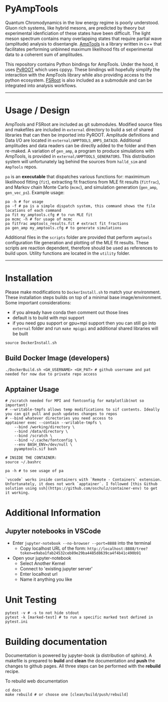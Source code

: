 # PyAmpTools

Quantum Chromodynamics in the low energy regime is poorly understood. Gluon rich systems, like hybrid mesons, are predicted by theory but experimental idenficiation of these states have been difficult. The light meson spectrum contains many overlapping states that require partial wave (amplitude) analysis to disentangle. [AmpTools](https://github.com/mashephe/AmpTools) is a library written in c++ that facilitates performing unbinned maximum likelihood fits of experimental data to a coherent sum of amplitudes.

This repository contains Python bindings for AmpTools. Under the hood, it uses [PyROOT](https://root.cern/manual/python/) which uses cppyy. These bindings will hopefully simplify the interaction with the AmpTools library while also providing access to the python ecosystem. [FSRoot](https://github.com/remitche66/FSRoot) is also included as a submodule and can be integrated into analysis workflows.

---

# Usage / Design

AmpTools and FSRoot are included as git submodules. Modified source files and makefiles are included in `external` directory to build a set of shared libraries that can then be imported into PyROOT.  Amplitude definitions and Data I/O are located in `external/AMPTOOLS_AMPS_DATAIO`. Additional amplitudes and data readers can be directly added to the folder and then re-maked. A variation of `gen_amp`, a program to produce simulations with AmpTools, is provided in `external/AMPTOOLS_GENERATORS`. This distribution system will unfortunately lag behind the sources from `halld_sim` and `AmpTools` repos.

`pa` is an **executable** that dispatches various functions for: maximimum likelihood fitting (`fit`), extracting fit fractions from MLE fit results (`fitfrac`), and Markov chain Monte Carlo (`mcmc`), and simulation generation (`gen_amp`, `gen_vec_ps`). Example usage:

```
pa -h # for usage
pa -f # pa is a simple dispatch system, this command shows the file locations of each command
pa fit my_amptools.cfg # to run MLE fit
pa mcmc -h # for usage of mcmc
pa fitfrac amptools_results.fit # extract fit fractions
pa gen_amp my_amptools.cfg # to generate simulations
```

Additional files in the `scripts` folder are provided that perform `amptools` configuration file generation and plotting of the MLE fit results. These scripts are reaction dependent, therefore should be used as references to build upon. Utility functions are located in the `utility` folder.
    
---

# Installation

Please make modifications to `DockerInstall.sh` to match your environment. These installation steps builds on top of a minimal base image/environment. Some important considerations:
- if you already have conda then comment out those lines
- default is to build with mpi support
- if you need gpu support or gpu+mpi support then you can still go into `external` folder and run `make mpigpi` and additional shared libraries will be built

```shell
source DockerInstall.sh
```

## Build Docker Image (developers)

```shell
./DockerBuild.sh <GH_USERNAME> <GH_PAT> # github username and pat needed for now due to private repo access
```

## Apptainer Usage

```shell
# /scratch needed for MPI and fontconfig for matplotlib(not so important)
# --writable-tmpfs allows temp modifications to sif contents. Ideally you can git pull and push updates changes to repos
# --bind whatever directories you need access to
apptainer exec --contain --writable-tmpfs \
    --bind /working/directory \
    --bind /data/directory \
    --bind /scratch \
    --bind ~/.cache/fontconfig \
    --env BASH_ENV=/dev/null \
    pyamptools.sif bash

# INSIDE THE CONTAINER:
source ~/.bashrc

pa -h # to see usage of pa
```

```{note}
`vscode` works inside containers with `Remote - Containers` extension. Unfortunately, it does not work `apptainer`. I followed [this Github solution using ssh](https://github.com/oschulz/container-env) to get it working.  
```

# Additional Information

## Jupyter notebooks in VSCode

* Enter `jupyter-notebook --no-browser --port=8888` into the terminal
    * Copy localhost URL of the form: `http://localhost:8888/tree?token=e9aba1fab24532ceb89e29ba4485d8639ca4f4b41c490b91`
* Open your jupyter-notebook
    * Select Another Kernel
    * Connect to 'existing jupyter server'
    * Enter localhost url
    * Name it anything you like

# Unit Testing

```shell
pytest -v # -s to not hide stdout
pytest -k [marked-test] # to run a specific marked test defined in pytest.ini
```

# Building documentation

Documentation is powered by jupyter-book (a distribution of sphinx). A makefile is prepared to **build** and **clean** the documentation and **push** the changes to github pages. All three steps can be performed with the **rebuild** recipe.

To rebuild web documentation

```
cd docs
make rebuild # or choose one [clean/build/push/rebuild]
```
